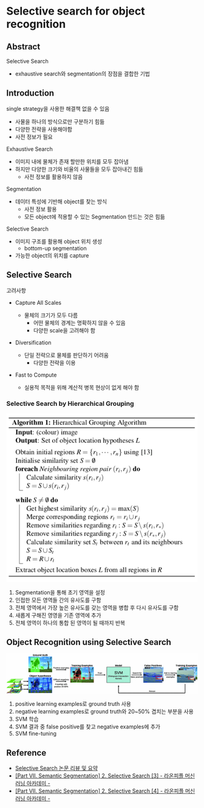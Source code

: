 # Selective search for object recognition
## Abstract
Selective Search
- exhaustive search와 segmentation의 장점을 결합한 기법

## Introduction
single strategy을 사용한 해결책 없을 수 있음
- 사물을 하나의 방식으로만 구분하기 힘듦
- 다양한 전략을 사용해야함
- 사전 정보가 필요

Exhaustive Search
- 이미지 내에 물체가 존재 할만한 위치를 모두 잡아냄
- 하지만 다양한 크기와 비율의 사물들을 모두 잡아내긴 힘듦
    - 사전 정보를 활용하지 않음

Segmentation
- 데이터 특성에 기반해 object를 찾는 방식
    - 사전 정보 활용
    - 모든 object에 적용할 수 있는 Segmentation 만드는 것은 힘듦 

Selective Search
- 이미지 구조를 활용해 object 위치 생성
    - bottom-up segmentation
- 가능한 object의 위치를 capture

## Selective Search
고려사항
- Capture All Scales
    - 물체의 크기가 모두 다름
        - 어떤 물체의 경계는 명확하지 않을 수 있음
        - 다양한 scale을 고려해야 함

- Diversification
    - 단일 전략으로 물체를 판단하기 어려움
        - 다양한 전략을 이용

- Fast to Compute
    - 실용적 목적을 위해 계산적 병목 현상이 없게 해야 함

### Selective Search by Hierarchical Grouping
<img src='image/HGA.png'>

1. Segmentation을 통해 초기 영역을 설정
2. 인접한 모든 영역들 간의 유사도를 구함
3. 전체 영역에서 가장 높은 유사도를 갖는 영역을 병합 후 다시 유사도를 구함
4. 새롭게 구해진 영영을 기존 영역에 추가
5. 전체 영역이 하나의 통합 된 영역이 될 때까지 반복

## Object Recognition using Selective Search
<img src='image/selective_search.png'>

1. positive learning examples로 ground truth 사용
2. negative learning examples로 ground truth와 20~50% 겹치는 부분을 사용
3. SVM 학습
4. SVM 결과 중 false positive를 찾고 negative examples에 추가
5. SVM fine-tuning

## Reference
- [Selective Search 논문 리뷰 및 요약](https://mainpower4309.tistory.com/27)
- [[Part Ⅶ. Semantic Segmentation] 2. Selective Search [3] - 라온피플 머신러닝 아카데미 -](https://blog.naver.com/laonple/220930954658)
- [[Part Ⅶ. Semantic Segmentation] 2. Selective Search [4] - 라온피플 머신러닝 아카데미 -](https://blog.naver.com/laonple/220935916241)